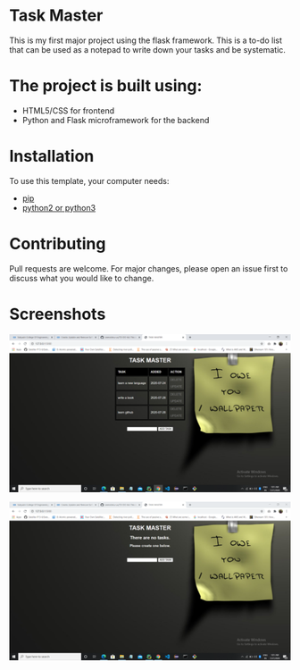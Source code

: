 # Task Master
This is my first major project using the flask framework.
This is a to-do list that can be used as a notepad to write down your tasks and be systematic.

# The project is built using:
- HTML5/CSS for frontend
- Python and Flask microframework for the backend


# Installation
To use this template, your computer needs:
- [pip](https://pip.pypa.io/en/stable/)
- [python2 or python3](https://www.python.org/downloads/)


# Contributing
Pull requests are welcome. For major changes, please open an issue first to discuss what you would like to change.

# Screenshots
![Alt text](https://github.com/sreevishnu-ux/TO-DO-list/blob/master/screenshots/Screenshot%20(148).png "Optional title")

![Alt text](https://github.com/sreevishnu-ux/TO-DO-list/blob/master/screenshots/Screenshot%20(149).png "Optional title")







